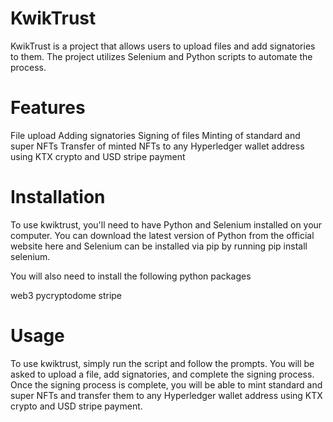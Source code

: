 # KwikTrust
KwikTrust is a project that allows users to upload files and add signatories to them. The project utilizes Selenium and Python scripts to automate the process.

# Features
File upload
Adding signatories
Signing of files
Minting of standard and super NFTs
Transfer of minted NFTs to any Hyperledger wallet address using KTX crypto and USD stripe payment

# Installation
To use kwiktrust, you'll need to have Python and Selenium installed on your computer. You can download the latest version of Python from the official website here and Selenium can be installed via pip by running pip install selenium.

You will also need to install the following python packages

web3
pycryptodome
stripe

# Usage
To use kwiktrust, simply run the script and follow the prompts. You will be asked to upload a file, add signatories, and complete the signing process. Once the signing process is complete, you will be able to mint standard and super NFTs and transfer them to any Hyperledger wallet address using KTX crypto and USD stripe payment.

